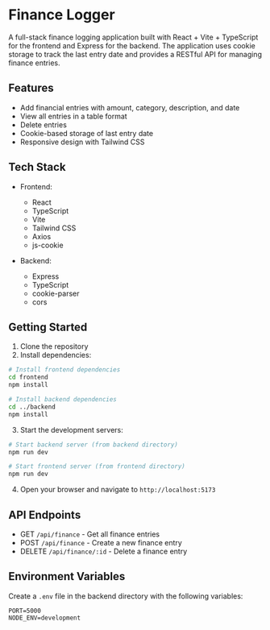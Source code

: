 # Finance Logger

A full-stack finance logging application built with React + Vite + TypeScript for the frontend and Express for the backend. The application uses cookie storage to track the last entry date and provides a RESTful API for managing finance entries.

## Features

- Add financial entries with amount, category, description, and date
- View all entries in a table format
- Delete entries
- Cookie-based storage of last entry date
- Responsive design with Tailwind CSS

## Tech Stack

- Frontend:
  - React
  - TypeScript
  - Vite
  - Tailwind CSS
  - Axios
  - js-cookie

- Backend:
  - Express
  - TypeScript
  - cookie-parser
  - cors

## Getting Started

1. Clone the repository
2. Install dependencies:

```bash
# Install frontend dependencies
cd frontend
npm install

# Install backend dependencies
cd ../backend
npm install
```

3. Start the development servers:

```bash
# Start backend server (from backend directory)
npm run dev

# Start frontend server (from frontend directory)
npm run dev
```

4. Open your browser and navigate to `http://localhost:5173`

## API Endpoints

- GET `/api/finance` - Get all finance entries
- POST `/api/finance` - Create a new finance entry
- DELETE `/api/finance/:id` - Delete a finance entry

## Environment Variables

Create a `.env` file in the backend directory with the following variables:

```
PORT=5000
NODE_ENV=development
```

